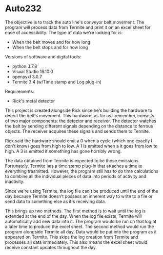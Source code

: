 # Auto232
The objective is to track the auto line's conveyor belt movement.
The program will process data from Termite and print it on an excel sheet for ease of accessibility.
The type of data we're looking for is:
- When the belt moves and for how long
- When the belt stops and for how long

Versions of software and digital tools:
- python 3.7.8
- Visual Studio 16.10.0
- openpyxl 3.0.7
- Termite 3.4 (w/Time stamp and Log plug-in)

Requirements:
- Rick's metal detector

This project is created alongside Rick since he's building the hardware to detect the belt's movement.
This hardware, as far as I remember, consists of two major components: the detector and receiver.
The detector watches the belt by sending different signals depending on the distance to ferrous objects.
The receiver acquires these signals and sends them to Termite.

Rick said the hardware should emit a 0 when a cycle (which one exactly I don't know) 
goes from high to low. A 1 is emitted when a it goes from low to high. A 3 is emitted if something
has gone horribly wrong. 

The data obtained from Termite is expected to be these emissions. Fortunately, Termite has a time stamp
plug-in that attaches a time to everything trasmitted. However, the program still has to do time calculations
to combine all the individual pieces of data into periods of activity and inactivity.

Since we're using Termite, the log file can't be produced until the end of the day because Termite
doesn't possess an inherent way to write to a file or send data to something else as it's 
receiving data.

This brings up two methods. The first method is to wait until the log is extended at the end of the day. 
When the log file exists, Termite will automatically add new data into it. The program would be run on
that log at a later time to produce the excel sheet.
The second method would run the program alongside Termite all day. Data would be put into the program
as it appeared on Termite. This skips the log creation from Termite and processes all data immediately.
This also means the excel sheet would receive constant updates throughout the day.
